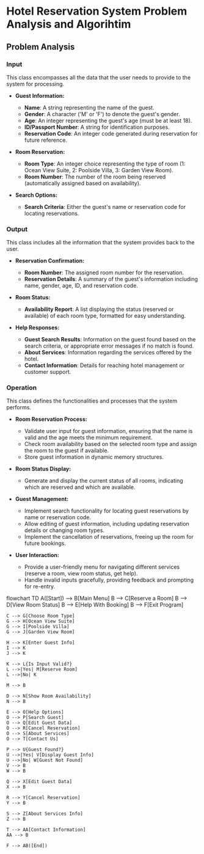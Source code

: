 # Hotel Reservation System Problem Analysis and Algorihtim
## Problem Analysis


### Input
This class encompasses all the data that the user needs to provide to the system for processing.

- **Guest Information:**
  - **Name**: A string representing the name of the guest.
  - **Gender**: A character ('M' or 'F') to denote the guest's gender.
  - **Age**: An integer representing the guest's age (must be at least 18).
  - **ID/Passport Number**: A string for identification purposes.
  - **Reservation Code**: An integer code generated during reservation for future reference.

- **Room Reservation:**
  - **Room Type**: An integer choice representing the type of room (1: Ocean View Suite, 2: Poolside Villa, 3: Garden View Room).
  - **Room Number**: The number of the room being reserved (automatically assigned based on availability).

- **Search Options:**
  - **Search Criteria**: Either the guest's name or reservation code for locating reservations.

### Output
This class includes all the information that the system provides back to the user.

- **Reservation Confirmation:**
  - **Room Number**: The assigned room number for the reservation.
  - **Reservation Details**: A summary of the guest's information including name, gender, age, ID, and reservation code.

- **Room Status:**
  - **Availability Report**: A list displaying the status (reserved or available) of each room type, formatted for easy understanding.

- **Help Responses:**
  - **Guest Search Results**: Information on the guest found based on the search criteria, or appropriate error messages if no match is found.
  - **About Services**: Information regarding the services offered by the hotel.
  - **Contact Information**: Details for reaching hotel management or customer support.

### Operation
This class defines the functionalities and processes that the system performs.

- **Room Reservation Process:**
  - Validate user input for guest information, ensuring that the name is valid and the age meets the minimum requirement.
  - Check room availability based on the selected room type and assign the room to the guest if available.
  - Store guest information in dynamic memory structures.

- **Room Status Display:**
  - Generate and display the current status of all rooms, indicating which are reserved and which are available.

- **Guest Management:**
  - Implement search functionality for locating guest reservations by name or reservation code.
  - Allow editing of guest information, including updating reservation details or changing room types.
  - Implement the cancellation of reservations, freeing up the room for future bookings.

- **User Interaction:**
  - Provide a user-friendly menu for navigating different services (reserve a room, view room status, get help).
  - Handle invalid inputs gracefully, providing feedback and prompting for re-entry.


flowchart TD
    A([Start]) --> B[Main Menu]
    B --> C[Reserve a Room]
    B --> D[View Room Status]
    B --> E[Help With Booking]
    B --> F[Exit Program]

    C --> G[Choose Room Type]
    G --> H[Ocean View Suite]
    G --> I[Poolside Villa]
    G --> J[Garden View Room]

    H --> K[Enter Guest Info]
    I --> K
    J --> K

    K --> L{Is Input Valid?}
    L -->|Yes| M[Reserve Room]
    L -->|No| K

    M --> B

    D --> N[Show Room Availability]
    N --> B

    E --> O[Help Options]
    O --> P[Search Guest]
    O --> Q[Edit Guest Data]
    O --> R[Cancel Reservation]
    O --> S[About Services]
    O --> T[Contact Us]

    P --> U{Guest Found?}
    U -->|Yes| V[Display Guest Info]
    U -->|No| W[Guest Not Found]
    V --> B
    W --> B

    Q --> X[Edit Guest Data]
    X --> B

    R --> Y[Cancel Reservation]
    Y --> B

    S --> Z[About Services Info]
    Z --> B

    T --> AA[Contact Information]
    AA --> B

    F --> AB([End])
